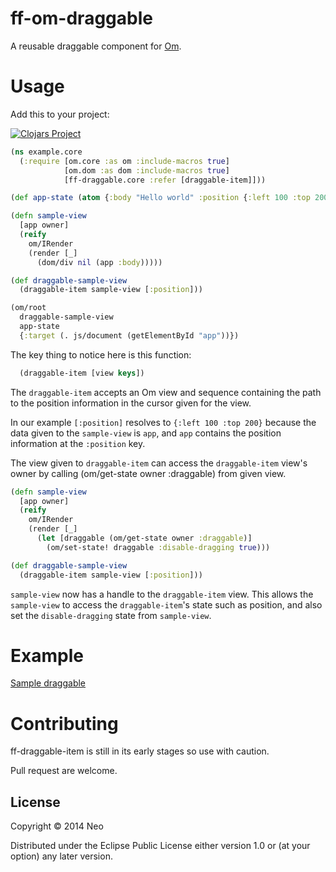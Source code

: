 # ff-om-draggable

A reusable draggable component for [Om](https://github.com/swannodette/om).

# Usage

Add this to your project:

[![Clojars Project](http://clojars.org/ff-om-draggable/latest-version.svg)](http://clojars.org/ff-om-draggable)

```clj
(ns example.core
  (:require [om.core :as om :include-macros true]
            [om.dom :as dom :include-macros true]
            [ff-draggable.core :refer [draggable-item]]))

(def app-state (atom {:body "Hello world" :position {:left 100 :top 200}}))

(defn sample-view
  [app owner]
  (reify
    om/IRender
    (render [_]
      (dom/div nil (app :body)))))

(def draggable-sample-view
  (draggable-item sample-view [:position]))

(om/root
  draggable-sample-view
  app-state
  {:target (. js/document (getElementById "app"))})
```

The key thing to notice here is this function:

```clj
  (draggable-item [view keys])
```

The `draggable-item` accepts an Om view and sequence containing the path to
the position information in the cursor given for the view.

In our example `[:position]` resolves to `{:left 100 :top 200}` because the
data given to the `sample-view` is `app`, and `app` contains the position
information at the `:position` key.

The view given to `draggable-item` can access the `draggable-item` view's owner
by calling (om/get-state owner :draggable) from given view.


```clj
(defn sample-view
  [app owner]
  (reify
    om/IRender
    (render [_]
      (let [draggable (om/get-state owner :draggable)]
        (om/set-state! draggable :disable-dragging true)))

(def draggable-sample-view
  (draggable-item sample-view [:position]))
```

`sample-view` now has a handle to the `draggable-item` view. This allows
the `sample-view` to access the `draggable-item`'s state such as position,
and also set the `disable-dragging` state from `sample-view`.


# Example

[Sample draggable](http://ff-om-draggable.s3.amazonaws.com/index.html)

# Contributing

ff-draggable-item is still in its early stages so use with caution.

Pull request are welcome.

## License

Copyright © 2014 Neo

Distributed under the Eclipse Public License either version 1.0 or (at
your option) any later version.
